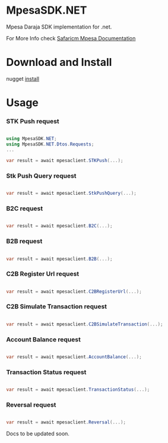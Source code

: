 # MpesaSDK.NET
Mpesa Daraja SDK implementation for .net.

For More Info check [Safaricm Mpesa Documentation](https://developer.safaricom.co.ke/docs#authentication)

# Download and Install
nugget [install](https://www.nuget.org/packages/MpesaSDK.NET/)

# Usage

### STK Push request
```cs

using MpesaSDK.NET;
using MpesaSDK.NET.Dtos.Requests;
...

var result = await mpesaclient.STKPush(...);

```

### Stk Push Query request
```cs

var result = await mpesaclient.StkPushQuery(...);

```

### B2C request
```cs

var result = await mpesaclient.B2C(...);

```

### B2B request
```cs

var result = await mpesaclient.B2B(...);

```

### C2B Register Url request
```cs

var result = await mpesaclient.C2BRegisterUrl(...);

```

### C2B Simulate Transaction request
```cs

var result = await mpesaclient.C2BSimulateTransaction(...);

```

### Account Balance request
```cs

var result = await mpesaclient.AccountBalance(...);

```

### Transaction Status request
```cs

var result = await mpesaclient.TransactionStatus(...);

```

### Reversal request
```cs

var result = await mpesaclient.Reversal(...);

```



Docs to be updated soon.


